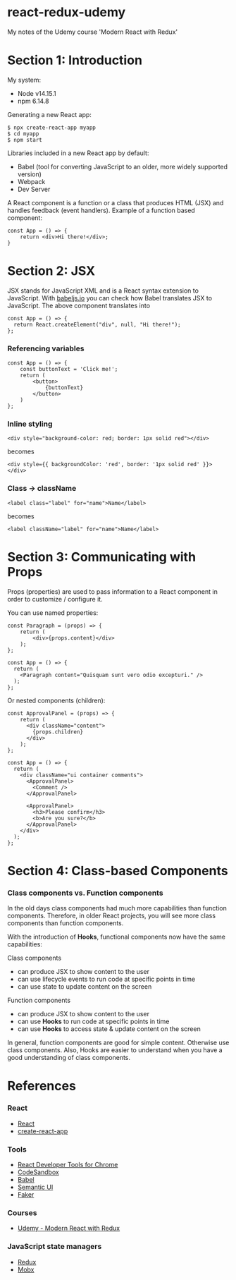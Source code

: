 # react-redux-udemy
My notes of the Udemy course 'Modern React with Redux'

# Section 1: Introduction

My system:
* Node v14.15.1
* npm 6.14.8

Generating a new React app:

```
$ npx create-react-app myapp
$ cd myapp
$ npm start
```

Libraries included in a new React app by default:
* Babel (tool for converting JavaScript to an older, more widely supported version)
* Webpack
* Dev Server

A React component is a function or a class that produces HTML (JSX) and handles feedback (event handlers). Example of a function based component:

```
const App = () => {
    return <div>Hi there!</div>;
}
```





# Section 2: JSX

JSX stands for JavaScript XML and is a React syntax extension to JavaScript. 
With [babeljs.io](https://babeljs.io/repl) you can check how Babel translates JSX to JavaScript. The above component translates into
```
const App = () => {
  return React.createElement("div", null, "Hi there!");
};
```

### Referencing variables

```
const App = () => {
    const buttonText = 'Click me!';
    return (
        <button>
            {buttonText}
        </button>
    )
};
```

### Inline styling

```
<div style="background-color: red; border: 1px solid red"></div>
```
becomes
```
<div style={{ backgroundColor: 'red', border: '1px solid red' }}></div>
```

### Class -> className

```
<label class="label" for="name">Name</label>
```
becomes
```
<label className="label" for="name">Name</label>
```





# Section 3: Communicating with Props

Props (properties) are used to pass information to a React component in order to customize / configure it.

You can use named properties: 

```
const Paragraph = (props) => {
    return (
        <div>{props.content}</div>
    );
};
```

```
const App = () => {
  return (
    <Paragraph content="Quisquam sunt vero odio excepturi." />
  );
};
```

Or nested components (children):

```
const ApprovalPanel = (props) => {
    return (
      <div className="content">
        {props.children}
      </div>
    );
};
```

```
const App = () => {
  return (
    <div className="ui container comments">
      <ApprovalPanel>
        <Comment />
      </ApprovalPanel>

      <ApprovalPanel>
        <h3>Please confirm</h3>
        <b>Are you sure?</b>
      </ApprovalPanel>
    </div>
  );
};
```





# Section 4: Class-based Components

### Class components vs. Function components

In the old days class components had much more capabilities than function components.
Therefore, in older React projects, you will see more class components than function components.

With the introduction of __Hooks__, functional components now have the same capabilities:

Class components 
* can produce JSX to show content to the user
* can use lifecycle events to run code at specific points in time
* can use state to update content on the screen

Function components 
* can produce JSX to show content to the user
* can use __Hooks__ to run code at specific points in time
* can use __Hooks__ to access state & update content on the screen

In general, function components are good for simple content. Otherwise use class components. Also, Hooks are easier to understand when you have a good understanding of class components.

### 



# References

### React

* [React](https://reactjs.org/)
* [create-react-app](https://create-react-app.dev/)

### Tools
* [React Developer Tools for Chrome](https://chrome.google.com/webstore/detail/react-developer-tools/fmkadmapgofadopljbjfkapdkoienihi?hl=en)
* [CodeSandbox](http://react.new/)
* [Babel](https://babeljs.io/repl)
* [Semantic UI](https://semantic-ui.com/)
* [Faker](https://github.com/marak/Faker.js/)

### Courses
* [Udemy - Modern React with Redux](https://www.udemy.com/course/react-redux/learn/lecture/12531046#overview)

### JavaScript state managers
* [Redux](https://redux.js.org/)
* [Mobx](https://mobx.js.org/README.html)




